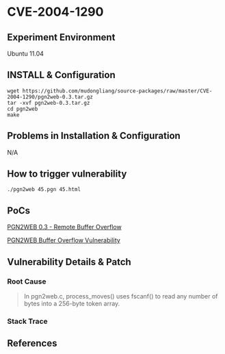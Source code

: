 # CVE-2004-1290

## Experiment Environment

Ubuntu 11.04

## INSTALL & Configuration

```
wget https://github.com/mudongliang/source-packages/raw/master/CVE-2004-1290/pgn2web-0.3.tar.gz
tar -xvf pgn2web-0.3.tar.gz
cd pgn2web
make
```

## Problems in Installation & Configuration

N/A

## How to trigger vulnerability

```
./pgn2web 45.pgn 45.html
```

## PoCs

[PGN2WEB 0.3 - Remote Buffer Overflow](https://www.exploit-db.com/exploits/25023/)

[PGN2WEB Buffer Overflow Vulnerability](https://www.securityfocus.com/bid/12023/exploit)

## Vulnerability Details & Patch

### Root Cause

> In pgn2web.c, process_moves() uses fscanf() to read any
> number of bytes into a 256-byte token array.

### Stack Trace

## References
